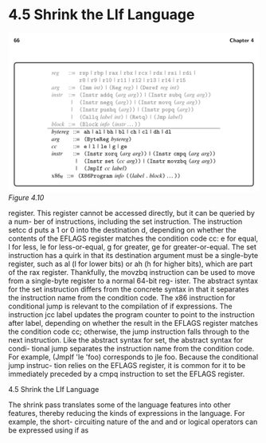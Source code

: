 # 4.5 Shrink the LIf Language

![Figure 4.10...](images/page_80_vector_cluster_269.png)
*Figure 4.10*

register. This register cannot be accessed directly, but it can be queried by a num- ber of instructions, including the set instruction. The instruction setcc d puts a 1 or 0 into the destination d, depending on whether the contents of the EFLAGS register matches the condition code cc: e for equal, l for less, le for less-or-equal, g for greater, ge for greater-or-equal. The set instruction has a quirk in that its destination argument must be a single-byte register, such as al (l for lower bits) or ah (h for higher bits), which are part of the rax register. Thankfully, the movzbq instruction can be used to move from a single-byte register to a normal 64-bit reg- ister. The abstract syntax for the set instruction differs from the concrete syntax in that it separates the instruction name from the condition code. The x86 instruction for conditional jump is relevant to the compilation of if expressions. The instruction jcc label updates the program counter to point to the instruction after label, depending on whether the result in the EFLAGS register matches the condition code cc; otherwise, the jump instruction falls through to the next instruction. Like the abstract syntax for set, the abstract syntax for condi- tional jump separates the instruction name from the condition code. For example, (JmpIf 'le 'foo) corresponds to jle foo. Because the conditional jump instruc- tion relies on the EFLAGS register, it is common for it to be immediately preceded by a cmpq instruction to set the EFLAGS register.

4.5 Shrink the LIf Language

The shrink pass translates some of the language features into other features, thereby reducing the kinds of expressions in the language. For example, the short- circuiting nature of the and and or logical operators can be expressed using if as

